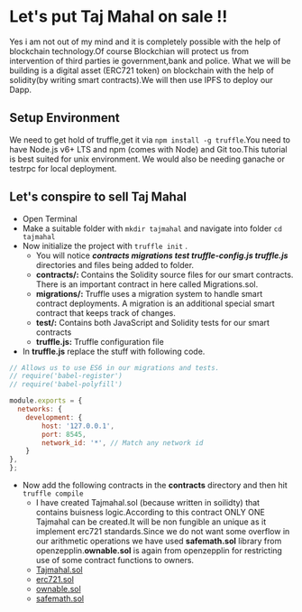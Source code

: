 # Let's put Taj Mahal on sale !! 
Yes i am not out of my mind and it is completely possible with the help of blockchain technology.Of course Blockchian will protect us from intervention of third parties ie government,bank and police.
What we will be building is a digital asset (ERC721 token) on blockchain with the help of solidity(by writing smart contracts).We will then use IPFS to deploy our Dapp.

## Setup Environment 
We need to get hold of truffle,get it via ```npm install -g truffle```.You need to have Node.js v6+ LTS and npm (comes with Node) and Git too.This tutorial is best suited for unix environment. 
We would also be needing ganache or testrpc for local deployment.

## Let's conspire to sell Taj Mahal
* Open Terminal 
* Make a suitable folder with ```mkdir tajmahal``` and navigate into folder ```cd tajmahal```
* Now initialize the project with ```truffle init``` .
  * You will notice ***contracts  migrations  test  truffle-config.js  truffle.js*** directories and files being added to folder.
  * __contracts/:__ Contains the Solidity source files for our smart contracts. There is an important contract in here called Migrations.sol.
  * __migrations/:__ Truffle uses a migration system to handle smart contract deployments. A migration is an additional special smart contract that keeps track of changes.
  * __test/:__ Contains both JavaScript and Solidity tests for our smart contracts
  * __truffle.js:__ Truffle configuration file
* In __truffle.js__ replace the stuff with following code. 
```javascript
// Allows us to use ES6 in our migrations and tests.
// require('babel-register')
// require('babel-polyfill')

module.exports = {
  networks: {
    development: {
        host: '127.0.0.1',
        port: 8545,
        network_id: '*', // Match any network id
    }
},
};
```
* Now add the following contracts in the **contracts** directory and then hit ```truffle compile```
  * I have created Tajmahal.sol (because written in soilidty) that contains buisness logic.According to this contract ONLY ONE Tajmahal can be created.It will be non fungible an unique as it implement erc721 standards.Since we do not want some overflow in our arithmetic operations we have used __safemath.sol__ library from openzepplin.__ownable.sol__ is again from openzepplin for restricting use of some contract functions to owners.
  * [Tajmahal.sol](https://github.com/phunsukwangdu/ERC721-fullstack-Dapp-Tutorial/blob/master/contracts/Tajmahal.sol)
  * [erc721.sol](https://github.com/phunsukwangdu/ERC721-fullstack-Dapp-Tutorial/blob/master/contracts/erc721.sol)
  * [ownable.sol](https://github.com/phunsukwangdu/ERC721-fullstack-Dapp-Tutorial/blob/master/contracts/ownable.sol)
  * [safemath.sol](https://github.com/phunsukwangdu/ERC721-fullstack-Dapp-Tutorial/blob/master/contracts/safemath.sol)



 
